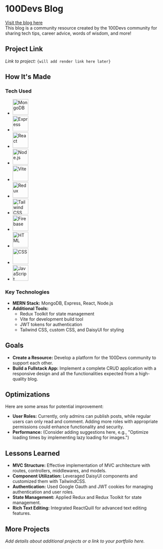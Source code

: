 # 100Devs Blog

[Visit the blog here](#)  
This blog is a community resource created by the 100Devs community for sharing tech tips, career advice, words of wisdom, and more!

## Project Link
*Link to project:* `{will add render link here later}`

## How It's Made

### Tech Used
- <img width="50" src="https://user-images.githubusercontent.com/25181517/182884177-d48a8579-2cd0-447a-b9a6-ffc7cb02560e.png" alt="MongoDB" title="MongoDB"/>
- <img width="50" src="https://user-images.githubusercontent.com/25181517/183859966-a3462d8d-1bc7-4880-b353-e2cbed900ed6.png" alt="Express" title="Express"/>
- <img width="50" src="https://user-images.githubusercontent.com/25181517/183897015-94a058a6-b86e-4e42-a37f-bf92061753e5.png" alt="React" title="React"/>
- <img width="50" src="https://user-images.githubusercontent.com/25181517/183568594-85e280a7-0d7e-4d1a-9028-c8c2209e073c.png" alt="Node.js" title="Node.js"/>
- <img width="50" src="https://github-production-user-asset-6210df.s3.amazonaws.com/62091613/261395532-b40892ef-efb8-4b0e-a6b5-d1cfc2f3fc35.png" alt="Vite" title="Vite"/>
- <img width="50" src="https://user-images.githubusercontent.com/25181517/187896150-cc1dcb12-d490-445c-8e4d-1275cd2388d6.png" alt="Redux" title="Redux"/>
- <img width="50" src="https://user-images.githubusercontent.com/25181517/202896760-337261ed-ee92-4979-84c4-d4b829c7355d.png" alt="Tailwind CSS" title="Tailwind CSS"/>
- <img width="50" src="https://user-images.githubusercontent.com/25181517/189716855-2c69ca7a-5149-4647-936d-780610911353.png" alt="Firebase" title="Firebase"/>
- <img width="50" src="https://user-images.githubusercontent.com/25181517/192158954-f88b5814-d510-4564-b285-dff7d6400dad.png" alt="HTML" title="HTML"/>
- <img width="50" src="https://user-images.githubusercontent.com/25181517/183898674-75a4a1b1-f960-4ea9-abcb-637170a00a75.png" alt="CSS" title="CSS"/>
- <img width="50" src="https://user-images.githubusercontent.com/25181517/117447155-6a868a00-af3d-11eb-9cfe-245df15c9f3f.png" alt="JavaScript" title="JavaScript"/>

### Key Technologies
- **MERN Stack:** MongoDB, Express, React, Node.js
- **Additional Tools:**
  - Redux Toolkit for state management
  - Vite for development build tool
  - JWT tokens for authentication
  - Tailwind CSS, custom CSS, and DaisyUI for styling

## Goals
- **Create a Resource:** Develop a platform for the 100Devs community to support each other.
- **Build a Fullstack App:** Implement a complete CRUD application with a responsive design and all the functionalities expected from a high-quality blog.

## Optimizations
Here are some areas for potential improvement:
- **User Roles:** Currently, only admins can publish posts, while regular users can only read and comment. Adding more roles with appropriate permissions could enhance functionality and security.
- **Performance:** (Consider adding suggestions here, e.g., "Optimize loading times by implementing lazy loading for images.")

## Lessons Learned
- **MVC Structure:** Effective implementation of MVC architecture with routes, controllers, middlewares, and models.
- **Component Utilization:** Leveraged DaisyUI components and customized them with TailwindCSS.
- **Authentication:** Used Google Oauth and JWT cookies for managing authentication and user roles.
- **State Management:** Applied Redux and Redux Toolkit for state management.
- **Rich Text Editing:** Integrated ReactQuill for advanced text editing features.

## More Projects
*Add details about additional projects or a link to your portfolio here.*

